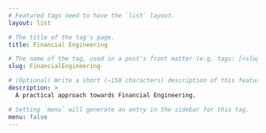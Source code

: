 ```yaml
---
# Featured tags need to have the `list` layout.
layout: list

# The title of the tag's page.
title: Financial Engineering

# The name of the tag, used in a post's front matter (e.g. tags: [<slug>]).
slug: FinancialEngineering

# (Optional) Write a short (~150 characters) description of this featured tag.
description: >
  A practical approach towards Financial Engineering.

# Setting `menu` will generate an entry in the sidebar for this tag.
menu: false
---
```

